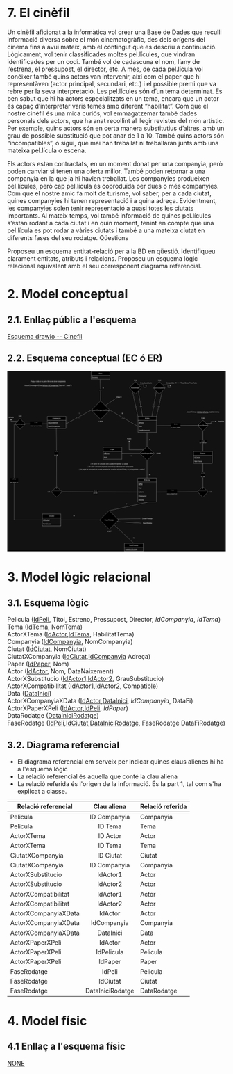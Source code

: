 
# 7. El cinèfil

Un cinèfil aficionat a la informàtica vol crear una Base de Dades que reculli informació diversa sobre el món cinematogràfic, des dels orígens del cinema fins a avui mateix, amb el contingut que es descriu a continuació.
Lògicament, vol tenir classificades moltes pel.lícules, que vindran identificades per un codi. També vol de cadascuna el nom, l’any de l’estrena, el pressupost, el director, etc. A més, de cada pel.lícula vol conéixer també quins actors van intervenir, així com el paper que hi representàven (actor principal, secundari, etc.) i el possible premi que va rebre per la seva interpretació.
Les pel.lícules són d’un tema determinat. Es ben sabut que hi ha actors especialitzats en un tema, encara que un actor és capaç d’interpretar varis temes amb diferent “habilitat”.
Com que el nostre cinèfil és una mica curiós, vol emmagatzemar també dades personals dels actors, que ha anat recollint al llegir revistes del món artístic. Per exemple, quins actors són en certa manera substitutius d’altres, amb un grau de possible substitució que pot anar de 1 a 10. També quins actors són “incompatibles”, o sigui, que mai han treballat ni treballaran junts amb una mateixa pel.lícula o escena.

Els actors estan contractats, en un moment donat per una companyia, però poden canviar si tenen una oferta millor. També poden retornar a una companyia en la que ja hi  havien treballat. Les companyies produeixen pel.lícules, però cap pel.lícula és coproduïda per dues o més companyies.
Com que el nostre amic fa molt de turisme, vol saber, per a cada ciutat, quines companyies hi tenen representació i a quina adreça. Evidentment, les companyies solen tenir representació a quasi totes les ciutats importants. Al mateix temps, vol també informació de quines pel.lícules s’estan rodant a cada ciutat i en quin moment, tenint en compte que una pel.lícula es pot rodar a vàries ciutats i també a una mateixa ciutat en diferents fases del seu rodatge.
Qüestions

Proposeu un esquema entitat-relació per a la BD en qüestió. Identifiqueu clarament entitats, atributs i relacions.
Proposeu un esquema lògic relacional equivalent amb el seu corresponent diagrama referencial.

# 2. Model conceptual
## 2.1. Enllaç públic a l'esquema
[Esquema drawio -- Cinefil](https://drive.google.com/file/d/1xJneZI2XctXEwiyj9ojGl516TRhDMXZy/view?usp=sharing)
## 2.2. Esquema conceptual (EC ó ER)
  ![Esquema drawio -- <Cinefil>](./7_cinefil.png)
# 3. Model lògic relacional
## 3.1. Esquema lògic


Pelicula (<ins>IdPeli</ins>, Titol, Estreno, Pressupost, Director, *IdCompanyia*, *IdTema*)\
Tema (<ins>IdTema</ins>, NomTema)\
ActorXTema (<ins>IdActor,IdTema</ins>, HabilitatTema)\
Companyia (<ins>IdCompanyia</ins>, NomCompanyia)\
Ciutat (<ins>IdCiutat</ins>, NomCiutat)\
CiutatXCompanyia (<ins>IdCiutat,IdCompanyia</ins> Adreça)\
Paper (<ins>IdPaper</ins>, Nom)\
Actor (<ins>IdActor</ins>, Nom, DataNaixement)\
ActorXSubstitucio (<ins>IdActor1,IdActor2</ins>, GrauSubstitucio)\
ActorXCompatibilitat (<ins>IdActor1,IdActor2</ins>, Compatible)\
Data (<ins>DataInici</ins>)\
ActorXCompanyiaXData (<ins>IdActor,DataInici</ins>, *IdCompanyia*, DataFi)\
ActorXPaperXPeli (<ins>IdActor,IdPeli</ins>, *IdPaper*)\
DataRodatge (<ins>DataIniciRodatge</ins>)\
FaseRodatge (<ins>IdPeli,IdCiutat,DataIniciRodatge</ins>, FaseRodatge DataFiRodatge)

## 3.2. Diagrama referencial

* El diagrama referencial em serveix per indicar quines claus alienes hi ha a l'esquema lògic  
* La relació referencial és aquella que conté la clau aliena  
* La relació referida és l'origen de la informació. És la part 1, tal com s'ha explicat a classe.

Relació referencial|Clau aliena|Relació referida
-|:-:|-
Pelicula|ID Companyia| Companyia
Pelicula|ID Tema|Tema
ActorXTema|ID Actor|Actor
ActorXTema|ID Tema|Tema
CiutatXCompanyia|ID Ciutat|Ciutat
CiutatXCompanyia|ID Companyia| Companyia
ActorXSubstitucio|IdActor1|Actor
ActorXSubstitucio|IdActor2|Actor
ActorXCompatibilitat|IdActor1|Actor
ActorXCompatibilitat|IdActor2|Actor
ActorXCompanyiaXData|IdActor|Actor
ActorXCompanyiaXData|IdCompanyia|Companyia
ActorXCompanyiaXData|DataInici|Data
ActorXPaperXPeli|IdActor|Actor
ActorXPaperXPeli|IdPelicula|Pelicula
ActorXPaperXPeli|IdPaper|Paper
FaseRodatge|IdPeli|Pelicula
FaseRodatge|IdCiutat|Ciutat
FaseRodatge|DataIniciRodatge|DataRodatge


# 4. Model físic
## 4.1 Enllaç a l'esquema físic

[NONE](./)